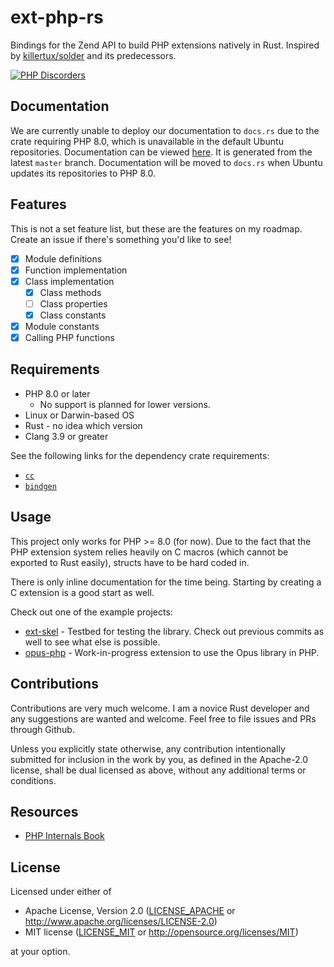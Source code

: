 # ext-php-rs

Bindings for the Zend API to build PHP extensions natively in Rust. Inspired by [killertux/solder](https://github.com/killertux/solder) and its predecessors.

[![PHP Discorders](https://discord.com/api/guilds/115233111977099271/widget.png?style=banner1)](https://discord.gg/dphp)

## Documentation

We are currently unable to deploy our documentation to `docs.rs` due to the crate requiring PHP 8.0, which is unavailable in the default Ubuntu repositories.
Documentation can be viewed [here](https://davidcole1340.github.io/ext-php-rs/). It is generated from the latest `master` branch. Documentation will be moved to `docs.rs` when Ubuntu updates its repositories
to PHP 8.0.

## Features

This is not a set feature list, but these are the features on my roadmap. Create an issue if there's something you'd like to see!

- [x] Module definitions
- [x] Function implementation
- [x] Class implementation
    - [x] Class methods
    - [ ] Class properties
    - [x] Class constants
- [x] Module constants
- [x] Calling PHP functions

## Requirements

- PHP 8.0 or later
     - No support is planned for lower versions.
- Linux or Darwin-based OS
- Rust - no idea which version
- Clang 3.9 or greater

See the following links for the dependency crate requirements:

- [`cc`](https://github.com/alexcrichton/cc-rs#compile-time-requirements)
- [`bindgen`](https://rust-lang.github.io/rust-bindgen/requirements.html)


## Usage

This project only works for PHP >= 8.0 (for now). Due to the fact that the PHP extension system relies heavily on C macros (which cannot be exported to Rust easily), structs have to be hard coded in.

There is only inline documentation for the time being. Starting by creating a C extension is a good start as well.

Check out one of the example projects:

- [ext-skel](example/skel) - Testbed for testing the library. Check out previous commits as well to see what else is possible.
- [opus-php](https://github.com/davidcole1340/opus-php/tree/rewrite_rs) - Work-in-progress extension to use the Opus library in PHP.

## Contributions

Contributions are very much welcome. I am a novice Rust developer and any suggestions are wanted and welcome. Feel free to file issues and PRs through Github.

Unless you explicitly state otherwise, any contribution intentionally submitted
for inclusion in the work by you, as defined in the Apache-2.0 license, shall be
dual licensed as above, without any additional terms or conditions.

## Resources

- [PHP Internals Book](https://www.phpinternalsbook.com/)

## License

Licensed under either of

 * Apache License, Version 2.0
   ([LICENSE_APACHE](LICENSE_APACHE) or http://www.apache.org/licenses/LICENSE-2.0)
 * MIT license
   ([LICENSE_MIT](LICENSE_MIT) or http://opensource.org/licenses/MIT)

at your option.
